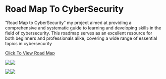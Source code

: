 # Road Map To CyberSecurity
"Road Map to CyberSecurity" my project aimed at providing a comprehensive and systematic guide to learning and developing skills in the field of cybersecurity. This roadmap serves as an excellent resource for both beginners and professionals alike, covering a wide range of essential topics in cybersecurity

[Click To View Road Map](Road_Map_To_CyberSecurity.pdf)


<a href="https://bugcrowd.com/SaeidMicro"><img src="https://img.shields.io/badge/Bugcrowd-F26822?style=for-the-badge&logo=bugcrowd&logoColor=white"/></a><a href="https://hackerone.com/SaeidMicro"><img src="https://img.shields.io/badge/Hackerone-494649?style=for-the-badge&logo=hackerone&logoColor=white"/></a>

<a href="https://www.facebook.com/SaeidMicro/"><img src="https://img.shields.io/badge/Facebook-1877F2?style=for-the-badge&logo=facebook&logoColor=white"/></a><a href="https://twitter.com/SaeidMicro"><img src="https://img.shields.io/badge/X-000000?style=for-the-badge&logo=x&logoColor=white"/></a>


